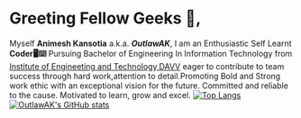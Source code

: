 # Greeting Fellow Geeks 👋,
Myself **Animesh Kansotia** a.k.a. **_OutlawAK_**,
                                      I am an Enthusiastic Self Learnt **Coder🖥️⌨️** Pursuing Bachelor of Engineering In Information Technology from [Institute of Engineeting and Technology,DAVV](https://www.ietdavv.edu.in/) eager to contribute to team success through hard work,attention to detail.Promoting Bold and Strong work ethic with an exceptional vision for the future. Committed and reliable to the cause. Motivated to learn, grow and excel.
[![Top Langs](https://github-readme-stats.vercel.app/api/top-langs/?username=OutlawAK&hide=powershell,xonsh&layout=compact&theme=chartreuse-dark)](https://github.com/anuraghazra/github-readme-stats)
[![OutlawAK's GitHub stats](https://github-readme-stats.vercel.app/api?username=OutlawAK&show_icons=true&theme=chartreuse-dark&bg_color=500,red,orange,yellow,green,blue,indigo,violet&count_private=true&hide=contribs)](https://github.com/anuraghazra/github-readme-stats)
